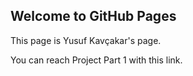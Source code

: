## Welcome to GitHub Pages

This page is Yusuf Kavçakar's page.

You can reach Project Part 1 with this link.
